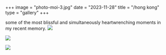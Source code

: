 +++
image = "photo-moi-3.jpg"
date = "2023-11-28"
title = "/hong kong"
type = "gallery"
+++

some of the most blissful and simultaneously heartwrenching moments in my recent memory.
![](/photo-moi-3.jpg)

![](/photos/hong-kong/photo-moi-12.jpg)

![](/photos/hong-kong/photo-moi-14.jpg)